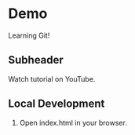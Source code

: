 # Demo

Learning Git!

## Subheader

Watch tutorial on YouTube.

## Local Development

1. Open index.html in your browser.